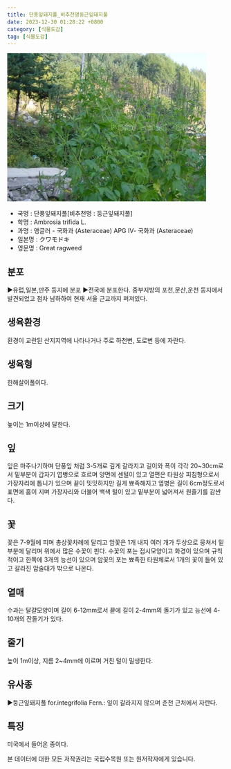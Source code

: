 ```yaml
---
title: 단풍잎돼지풀_비추천명둥근잎돼지풀
date: 2023-12-30 01:28:22 +0800
category: [식물도감]
tag: [식물도감]
---
```




![단풍잎돼지풀[비추천명 : 둥근잎돼지풀]](/assets/img/fileUpload/plants/basic/Compositae/Ambrosia/10032/1_th2.JPG)
- 국명 : 단풍잎돼지풀[비추천명 : 둥근잎돼지풀]
- 학명 : Ambrosia trifida L.
- 과명 : 앵글러 - 국화과 (Asteraceae) APG Ⅳ- 국화과 (Asteraceae)
- 일본명 : クワモドキ
- 영문명 : Great ragweed


## 분포
▶유럽,일본,만주 등지에 분포
▶전국에 분포한다. 중부지방의 포천,문산,운천 등지에서 발견되었고 점차 남하하여 현재 서울 근교까지 퍼져있다.
## 생육환경
환경이 교란된 산지지역에 나타나거나 주로 하천변, 도로변 등에 자란다.
## 생육형
한해살이풀이다.
## 크기
높이는 1m이상에 달한다.
## 잎
잎은 마주나기하며 단풍잎 처럼 3-5개로 깊게 갈라지고 길이와 폭이 각각 20~30cm로서 밑부분이 갑자기 엽병으로 흐르며 양면에 센털이 있고 열편은 타원상 피침형으로서 가장자리에 톱니가 있으며 끝이 밋밋하지만 길게 뾰족해지고 엽병은 길이 6cm정도로서 표면에 홈이 지며 가장자리와 더불어 백색 털이 있고 밑부분이 넓어져서 원줄기를 감싼다.
## 꽃
꽃은 7-9월에 피며 총상꽃차례에 달리고 암꽃은 1개 내지 여러 개가 두상으로 뭉쳐서 밑부분에 달리며 위에서 많은 수꽃이 핀다. 수꽃의 포는 접시모양이고 화경이 있으며 규칙적이고 한쪽에 3개의 능선이 있으며 암꽃의 포는 뾰족한 타원체로서 1개의 꽃이 들어 있고 갈라진 암술대가 밖으로 나온다.
## 열매
수과는 달걀모양이며 길이 6-12mm로서 끝에 길이 2-4mm의 돌기가 있고 능선에 4-10개의 잔돌기가 있다.
## 줄기
높이 1m이상, 지름 2~4mm에 이르며 거친 털이 밀생한다.
## 유사종
▶둥근잎돼지풀 for.integrifolia Fern.: 잎이 갈라지지 않으며 춘천 근처에서 자란다.
## 특징
미국에서 들어온 종이다.






본 데이터에 대한 모든 저작권리는 국립수목원 또는 원저작자에게 있습니다.
